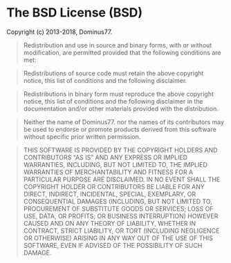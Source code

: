 # The BSD License (BSD)

Copyright (c) 2013-2018, Dominus77.

>    Redistribution and use in source and binary forms, with or without modification, are permitted provided that the following conditions are met:

>    Redistributions of source code must retain the above copyright notice, this list of conditions and the following disclaimer.

>    Redistributions in binary form must reproduce the above copyright notice, this list of conditions and the following disclaimer in the documentation and/or other materials provided with the distribution.

>    Neither the name of Dominus77. nor the names of its contributors may be used to endorse or promote products derived from this software without specific prior written permission.

>    THIS SOFTWARE IS PROVIDED BY THE COPYRIGHT HOLDERS AND CONTRIBUTORS "AS IS" AND ANY EXPRESS OR IMPLIED WARRANTIES, INCLUDING, BUT NOT LIMITED TO, THE IMPLIED WARRANTIES OF MERCHANTABILITY AND FITNESS FOR A PARTICULAR PURPOSE ARE DISCLAIMED. IN NO EVENT SHALL THE COPYRIGHT HOLDER OR CONTRIBUTORS BE LIABLE FOR ANY DIRECT, INDIRECT, INCIDENTAL, SPECIAL, EXEMPLARY, OR CONSEQUENTIAL DAMAGES (INCLUDING, BUT NOT LIMITED TO, PROCUREMENT OF SUBSTITUTE GOODS OR SERVICES; LOSS OF USE, DATA, OR PROFITS; OR BUSINESS INTERRUPTION) HOWEVER CAUSED AND ON ANY THEORY OF LIABILITY, WHETHER IN CONTRACT, STRICT LIABILITY, OR TORT (INCLUDING NEGLIGENCE OR OTHERWISE) ARISING IN ANY WAY OUT OF THE USE OF THIS SOFTWARE, EVEN IF ADVISED OF THE POSSIBILITY OF SUCH DAMAGE.
